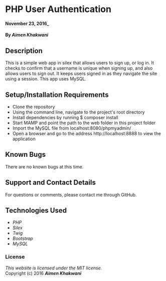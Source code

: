 # PHP User Authentication

#### November 23, 2016_

#### By _**Aimen Khakwani**_

## Description

This is a simple web app in silex that allows users to sign up, or log in. It checks to confirm that a username is unique when signing up, and also allows users to sign out. It keeps users signed in as they navigate the site using a session. This app uses MySQL.


## Setup/Installation Requirements

* Clone the repository
* Using the command line, navigate to the project's root directory
* Install dependencies by running $ composer install
* Start MAMP and point the path to the web folder in this project folder
* Import the MySQL file from localhost:8080/phpmyadmin/
* Open a browser and go to the address http://localhost:8888 to view the application

## Known Bugs

There are no known bugs at this time.

## Support and Contact Details

For questions or comments, please contact me through GitHub.

## Technologies Used

* _PHP_
* _Silex_
* _Twig_
* _Bootstrap_
* _MySQL_

### License

*This website is licensed under the MIT license.*  
Copyright (c) 2016 **_Aimen Khakwani_**
